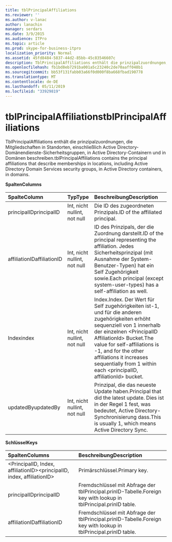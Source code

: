 ```yaml
---
title: tblPrincipalAffiliations
ms.reviewer: ''
ms.author: v-lanac
author: lanachin
manager: serdars
ms.date: 3/9/2015
ms.audience: ITPro
ms.topic: article
ms.prod: skype-for-business-itpro
localization_priority: Normal
ms.assetid: 45fd8484-5837-44d2-85bb-45c83546607c
description: TblPrincipalAffiliations enthält die prinzipalzuordnungen, die Mitgliedschaften in Standorten, einschließlich Active Directory-Domänendienste-Sicherheitsgruppen, in Active Directory-Containern und in Domänen beschreiben.
ms.openlocfilehash: fb1bd8eb7291ba001a5c23240c2de70aaff048b1
ms.sourcegitcommit: bb53f131fabb03a66f0d000f8ba668fbad190778
ms.translationtype: MT
ms.contentlocale: de-DE
ms.lasthandoff: 05/11/2019
ms.locfileid: "33929819"
---
```

# <a name="tblprincipalaffiliations"></a><span data-ttu-id="2295c-103">tblPrincipalAffiliations</span><span class="sxs-lookup"><span data-stu-id="2295c-103">tblPrincipalAffiliations</span></span>
 
<span data-ttu-id="2295c-104">TblPrincipalAffiliations enthält die prinzipalzuordnungen, die Mitgliedschaften in Standorten, einschließlich Active Directory-Domänendienste-Sicherheitsgruppen, in Active Directory-Containern und in Domänen beschreiben.</span><span class="sxs-lookup"><span data-stu-id="2295c-104">tblPrincipalAffiliations contains the principal affiliations that describe memberships in locations, including Active Directory Domain Services security groups, in Active Directory containers, in domains.</span></span>
  
<span data-ttu-id="2295c-105">**Spalten**</span><span class="sxs-lookup"><span data-stu-id="2295c-105">**Columns**</span></span>

|<span data-ttu-id="2295c-106">**Spalte**</span><span class="sxs-lookup"><span data-stu-id="2295c-106">**Column**</span></span>|<span data-ttu-id="2295c-107">**Typ**</span><span class="sxs-lookup"><span data-stu-id="2295c-107">**Type**</span></span>|<span data-ttu-id="2295c-108">**Beschreibung**</span><span class="sxs-lookup"><span data-stu-id="2295c-108">**Description**</span></span>|
|:-----|:-----|:-----|
|<span data-ttu-id="2295c-109">principalID</span><span class="sxs-lookup"><span data-stu-id="2295c-109">principalID</span></span>  <br/> |<span data-ttu-id="2295c-110">Int, nicht null</span><span class="sxs-lookup"><span data-stu-id="2295c-110">int, not null</span></span>  <br/> |<span data-ttu-id="2295c-111">Die ID des zugeordneten Prinzipals.</span><span class="sxs-lookup"><span data-stu-id="2295c-111">ID of the affiliated principal.</span></span>  <br/> |
|<span data-ttu-id="2295c-112">affiliationID</span><span class="sxs-lookup"><span data-stu-id="2295c-112">affiliationID</span></span>  <br/> |<span data-ttu-id="2295c-113">Int, nicht null</span><span class="sxs-lookup"><span data-stu-id="2295c-113">int, not null</span></span>  <br/> |<span data-ttu-id="2295c-114">ID des Prinzipals, der die Zuordnung darstellt.</span><span class="sxs-lookup"><span data-stu-id="2295c-114">ID of the principal representing the affiliation.</span></span> <span data-ttu-id="2295c-115">Jedes Sicherheitsprinzipal (mit Ausnahme der System-Benutzer-Typen) hat ein Self Zugehörigkeit sowie.</span><span class="sxs-lookup"><span data-stu-id="2295c-115">Each principal (except system-user-types) has a self-affiliation as well.</span></span>  <br/> |
|<span data-ttu-id="2295c-116">Index</span><span class="sxs-lookup"><span data-stu-id="2295c-116">index</span></span>  <br/> |<span data-ttu-id="2295c-117">Int, nicht null</span><span class="sxs-lookup"><span data-stu-id="2295c-117">int, not null</span></span>  <br/> |<span data-ttu-id="2295c-118">Index.</span><span class="sxs-lookup"><span data-stu-id="2295c-118">Index.</span></span> <span data-ttu-id="2295c-119">Der Wert für Self zugehörigkeiten ist-1, und für die anderen zugehörigkeiten erhöht sequenziell von 1 innerhalb der einzelnen \<PrincipalID AffiliationId\> Bucket.</span><span class="sxs-lookup"><span data-stu-id="2295c-119">The value for self-affiliations is -1, and for the other affiliations it increases sequentially from 1 within each \<principalID, affiliationId\> bucket.</span></span>  <br/> |
|<span data-ttu-id="2295c-120">updatedBy</span><span class="sxs-lookup"><span data-stu-id="2295c-120">updatedBy</span></span>  <br/> |<span data-ttu-id="2295c-121">Int, nicht null</span><span class="sxs-lookup"><span data-stu-id="2295c-121">int, not null</span></span>  <br/> |<span data-ttu-id="2295c-122">Prinzipal, die das neueste Update haben.</span><span class="sxs-lookup"><span data-stu-id="2295c-122">Principal that did the latest update.</span></span> <span data-ttu-id="2295c-123">Dies ist in der Regel 1 fest, was bedeutet, Active Directory-Synchronisierung dass.</span><span class="sxs-lookup"><span data-stu-id="2295c-123">This is usually 1, which means Active Directory Sync.</span></span>  <br/> |
   
<span data-ttu-id="2295c-124">**Schlüssel**</span><span class="sxs-lookup"><span data-stu-id="2295c-124">**Keys**</span></span>

|<span data-ttu-id="2295c-125">**Spalten**</span><span class="sxs-lookup"><span data-stu-id="2295c-125">**Columns**</span></span>|<span data-ttu-id="2295c-126">**Beschreibung**</span><span class="sxs-lookup"><span data-stu-id="2295c-126">**Description**</span></span>|
|:-----|:-----|
|<span data-ttu-id="2295c-127">\<PrincipalID, Index, affiliationID\></span><span class="sxs-lookup"><span data-stu-id="2295c-127">\<principalID, index, affiliationID\></span></span>  <br/> |<span data-ttu-id="2295c-128">Primärschlüssel.</span><span class="sxs-lookup"><span data-stu-id="2295c-128">Primary key.</span></span>  <br/> |
|<span data-ttu-id="2295c-129">principalID</span><span class="sxs-lookup"><span data-stu-id="2295c-129">principalID</span></span>  <br/> |<span data-ttu-id="2295c-130">Fremdschlüssel mit Abfrage der tblPrincipal.prinID-Tabelle.</span><span class="sxs-lookup"><span data-stu-id="2295c-130">Foreign key with lookup in tblPrincipal.prinID table.</span></span>  <br/> |
|<span data-ttu-id="2295c-131">affiliationID</span><span class="sxs-lookup"><span data-stu-id="2295c-131">affiliationID</span></span>  <br/> |<span data-ttu-id="2295c-132">Fremdschlüssel mit Abfrage der tblPrincipal.prinID-Tabelle.</span><span class="sxs-lookup"><span data-stu-id="2295c-132">Foreign key with lookup in tblPrincipal.prinID table.</span></span>  <br/> |
   

